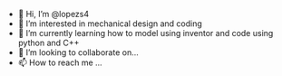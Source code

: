 - 👋 Hi, I’m @lopezs4
- 👀 I’m interested in mechanical design and coding
- 🌱 I’m currently learning how to model using inventor and code using python and C++
- 💞️ I’m looking to collaborate on...
- 📫 How to reach me ...

<!---
lopezs4/lopezs4 is a ✨ special ✨ repository because its `README.md` (this file) appears on your GitHub profile.
You can click the Preview link to take a look at your changes.
--->
